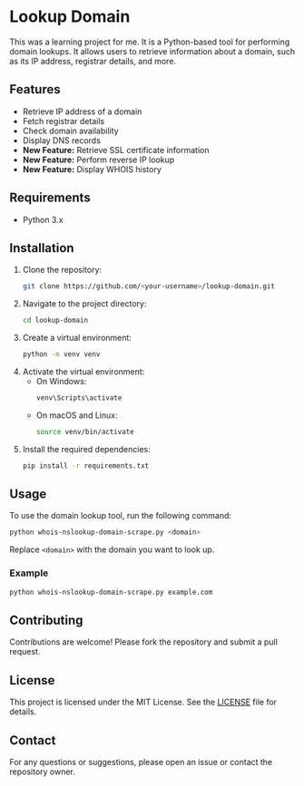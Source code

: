 # Lookup Domain

This was a learning project for me. It is a Python-based tool for performing domain lookups. It allows users to retrieve information about a domain, such as its IP address, registrar details, and more.

## Features

- Retrieve IP address of a domain
- Fetch registrar details
- Check domain availability
- Display DNS records
- **New Feature:** Retrieve SSL certificate information
- **New Feature:** Perform reverse IP lookup
- **New Feature:** Display WHOIS history

## Requirements

- Python 3.x

## Installation

1. Clone the repository:
    ```sh
    git clone https://github.com/<your-username>/lookup-domain.git
    ```
2. Navigate to the project directory:
    ```sh
    cd lookup-domain
    ```
3. Create a virtual environment:
    ```sh
    python -m venv venv
    ```
4. Activate the virtual environment:
    - On Windows:
        ```sh
        venv\Scripts\activate
        ```
    - On macOS and Linux:
        ```sh
        source venv/bin/activate
        ```
5. Install the required dependencies:
    ```sh
    pip install -r requirements.txt
    ```

## Usage

To use the domain lookup tool, run the following command:

```sh
python whois-nslookup-domain-scrape.py <domain>
```

Replace `<domain>` with the domain you want to look up.

### Example

```sh
python whois-nslookup-domain-scrape.py example.com
```

## Contributing

Contributions are welcome! Please fork the repository and submit a pull request.

## License

This project is licensed under the MIT License. See the [LICENSE](LICENSE) file for details.

## Contact

For any questions or suggestions, please open an issue or contact the repository owner.

